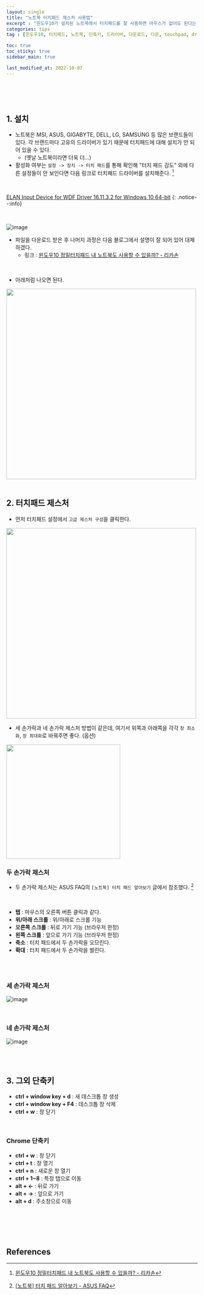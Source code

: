 ```yaml
---
layout: single
title: "노트북 터치패드 제스처 사용법"
excerpt : "윈도우10가 설치된 노트북에서 터치패드를 잘 사용하면 마우스가 없어도 된다는 것을 깨달았습니다. 터치패드 사용법 및 여러 가지 환경에서 단축키를 정리해보았습니다."
categories: tips
tag : [윈도우10, 터치패드, 노트북, 단축키, 드라이버, 다운로드, 다운, touchpad, driver, 데스크톱, 크롬, 창]

toc: true
toc_sticky: true
sidebar_main: true

last_modified_at: 2022-10-07
---
```



<br>
<br>
<br>

## 1. 설치

- 노트북은 MSI, ASUS, GIGABYTE, DELL, LG, SAMSUNG 등 많은 브랜드들이 있다. 각 브랜드마다 고유의 드라이버가 있기 때문에 터치패드에 대해 설치가 안 되어 있을 수 있다.
  - (옛날 노트북이라면 더욱 더...)
- 활성화 여부는 `설정 -> 장치 -> 터치 패드`를 통해 확인해 "터치 패드 감도" 외에 다른 설정들이 안 보인다면 다음 링크로 터치패드 드라이버를 설치해준다. [^1]

<br>

[ELAN Input Device for WDF Driver 16.11.3.2 for Windows 10 64-bit](https://drivers.softpedia.com/get/Other-DRIVERS-TOOLS/Others/ELAN-Input-Device-for-WDF-Driver-161132-for-Windows-10-64-bit.shtml)
{: .notice--:info}

<br>

![image](https://user-images.githubusercontent.com/78655692/194267370-24355e1e-ce2f-43e9-bb88-bfe19d6d8fb4.png)

- 파일을 다운로드 받은 후 나머지 과정은 다음 블로그에서 설명이 잘 되어 있어 대체하겠다.
  - 링크 : [윈도우10 정밀터치패드 내 노트북도 사용할 수 있을까? - 리카손](https://blog.naver.com/myrikason/221318515492)

<br>

- 아래처럼 나오면 된다.

<img src='https://user-images.githubusercontent.com/78655692/194268401-e063e315-554f-47fb-b19a-d59c2e493938.png' width=500>

<br>
<br>

## 2. 터치패드 제스처

- 먼저 터치패드 설정에서 `고급 제스처 구성`을 클릭한다.

<img src='https://user-images.githubusercontent.com/78655692/194270028-b04df7f2-b0eb-46ae-8267-885a438b8021.png' width=500>

- 세 손가락과 네 손가락 제스처 방법이 같은데, 여기서 위쪽과 아래쪽을 각각 `창 최소화`, `창 최대화`로 바꿔주면 좋다. (옵션)

<img src='https://user-images.githubusercontent.com/78655692/194271972-5de40bcf-f6d3-43d6-84cc-2062767c9440.png' width=300>

<br>

### 두 손가락 제스처

- 두 손가락 제스처는 ASUS FAQ의 `[노트북] 터치 패드 알아보기` 글에서 참조했다. [^2]

<br>

- **탭** : 마우스의 오른쪽 버튼 클릭과 같다.
- **위/아래 스크롤** : 위/아래로 스크롤 기능
- **오른쪽 스크롤** : 뒤로 가기 기능 (브라우저 한정)
- **왼쪽 스크롤** : 앞으로 가기 기능 (브라우저 한정)
- **축소** : 터치 패드에서 두 손가락을 오므린다.
- **확대** : 터치 패드에서 두 손가락을 벌린다.

<br>
<br>

### 세 손가락 제스처

![image](https://user-images.githubusercontent.com/78655692/194275149-102ede39-64bb-4d97-80cc-feacf7123467.png)

<br>

### 네 손가락 제스처

![image](https://user-images.githubusercontent.com/78655692/194275237-efe1013d-d8f2-42c2-a7d4-26a47160718c.png)

<br>
<br>

## 3. 그외 단축키

- **ctrl + window key + d** : 새 데스크톱 창 생성
- **ctrl + window key + F4** : 데스크톱 창 삭제
- **ctrl + w** : 창 닫기

<br>

### Chrome 단축키

- **ctrl + w** : 창 닫기
- **ctrl + t** : 창 열기
- **ctrl + n** : 새로운 창 열기
- **ctrl + 1~8** : 특정 탭으로 이동
- **alt + <-** : 뒤로 가기
- **alt + ->** : 앞으로 가기
- **alt + d** : 주소창으로 이동


<br>
<br>
<br>
<br>

## References

[^1]: [윈도우10 정밀터치패드 내 노트북도 사용할 수 있을까? - 리카손](https://blog.naver.com/myrikason/221318515492)
[^2]: [[노트북] 터치 패드 알아보기 - ASUS FAQ](https://www.asus.com/kr/support/FAQ/1041464/)